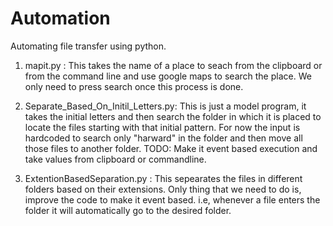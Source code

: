# Automation
Automating file transfer using python.

1. mapit.py :
  This takes the name of a place to seach from the clipboard or from the command line and use google maps to search the place. We only need to press search once this process is done. 
  
  
2. Separate_Based_On_Initil_Letters.py:
   This is just a model program, it takes the initial letters and then search the folder in which it is placed to locate the files starting with that initial pattern. For now the input is hardcoded to search only "harward" in the folder and then move all those files to another folder. TODO: Make it event based execution and take values from clipboard or commandline.
   

3. ExtentionBasedSeparation.py : 
   This sepearates the files in different folders based on their extensions. Only thing that we need to do is, improve the code to make it event based. i.e, whenever a file enters the folder it will automatically go to the desired folder.
